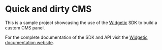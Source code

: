 # Quick and dirty CMS

This is a sample project showcasing the use of the [Widgetic](http://widgetic.com) SDK to build a custom CMS panel.

For the complete documentation of the SDK and API visit the [Widgetic documentation website](http://docs.widgetic.com).